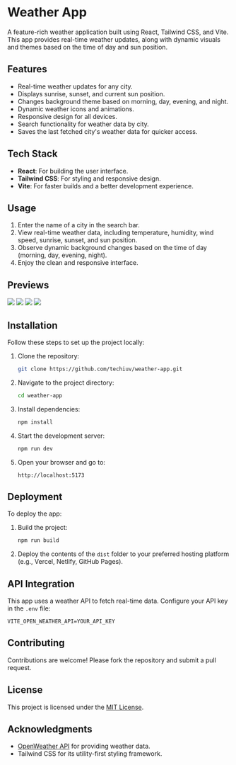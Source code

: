 # Weather App

A feature-rich weather application built using React, Tailwind CSS, and Vite. This app provides real-time weather updates, along with dynamic visuals and themes based on the time of day and sun position.

## Features

- Real-time weather updates for any city.
- Displays sunrise, sunset, and current sun position.
- Changes background theme based on morning, day, evening, and night.
- Dynamic weather icons and animations.
- Responsive design for all devices.
- Search functionality for weather data by city.
- Saves the last fetched city's weather data for quicker access.


## Tech Stack

- **React**: For building the user interface.
- **Tailwind CSS**: For styling and responsive design.
- **Vite**: For faster builds and a better development experience.

## Usage

1. Enter the name of a city in the search bar.
2. View real-time weather data, including temperature, humidity, wind speed, sunrise, sunset, and sun position.
3. Observe dynamic background changes based on the time of day (morning, day, evening, night).
4. Enjoy the clean and responsive interface.

## Previews

<img src="public/previews/Preview(1).jpg" /> 

<img src="public/previews/Preview(2).jpg" /> 
<img src="public/previews/Preview(3).jpg" /> 

<img src="public/previews/Preview(4).jpg" /> 

## Installation

Follow these steps to set up the project locally:

1. Clone the repository:
   ```bash
   git clone https://github.com/techiuv/weather-app.git
   ```

2. Navigate to the project directory:
   ```bash
   cd weather-app
   ```

3. Install dependencies:
   ```bash
   npm install
   ```

4. Start the development server:
   ```bash
   npm run dev
   ```

5. Open your browser and go to:
   ```
   http://localhost:5173
   ```

## Deployment

To deploy the app:

1. Build the project:
   ```bash
   npm run build
   ```

2. Deploy the contents of the `dist` folder to your preferred hosting platform (e.g., Vercel, Netlify, GitHub Pages).

## API Integration

This app uses a weather API to fetch real-time data. Configure your API key in the `.env` file:

```env
VITE_OPEN_WEATHER_API=YOUR_API_KEY
```

## Contributing

Contributions are welcome! Please fork the repository and submit a pull request.

## License

This project is licensed under the [MIT License](LICENSE).

## Acknowledgments

- [OpenWeather API](https://openweathermap.org/) for providing weather data.
- Tailwind CSS for its utility-first styling framework.
